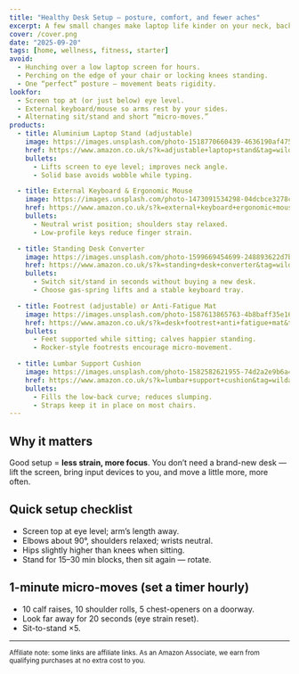 ```yaml
---
title: "Healthy Desk Setup — posture, comfort, and fewer aches"
excerpt: A few small changes make laptop life kinder on your neck, back, and wrists. Here’s the fast, practical setup.
cover: /cover.png
date: "2025-09-20"
tags: [home, wellness, fitness, starter]
avoid:
  - Hunching over a low laptop screen for hours.
  - Perching on the edge of your chair or locking knees standing.
  - One “perfect” posture — movement beats rigidity.
lookfor:
  - Screen top at (or just below) eye level.
  - External keyboard/mouse so arms rest by your sides.
  - Alternating sit/stand and short “micro-moves.”
products:
  - title: Aluminium Laptop Stand (adjustable)
    image: https://images.unsplash.com/photo-1518770660439-4636190af475?q=80&w=1200&auto=format&fit=crop
    href: https://www.amazon.co.uk/s?k=adjustable+laptop+stand&tag=wildandwell0c-21
    bullets:
      - Lifts screen to eye level; improves neck angle.
      - Solid base avoids wobble while typing.

  - title: External Keyboard & Ergonomic Mouse
    image: https://images.unsplash.com/photo-1473091534298-04dcbce3278c?q=80&w=1200&auto=format&fit=crop
    href: https://www.amazon.co.uk/s?k=external+keyboard+ergonomic+mouse&tag=wildandwell0c-21
    bullets:
      - Neutral wrist position; shoulders stay relaxed.
      - Low-profile keys reduce finger strain.

  - title: Standing Desk Converter
    image: https://images.unsplash.com/photo-1599669454699-248893622d7b?q=80&w=1200&auto=format&fit=crop
    href: https://www.amazon.co.uk/s?k=standing+desk+converter&tag=wildandwell0c-21
    bullets:
      - Switch sit/stand in seconds without buying a new desk.
      - Choose gas-spring lifts and a stable keyboard tray.

  - title: Footrest (adjustable) or Anti-Fatigue Mat
    image: https://images.unsplash.com/photo-1587613865763-4b8baff35e16?q=80&w=1200&auto=format&fit=crop
    href: https://www.amazon.co.uk/s?k=desk+footrest+anti+fatigue+mat&tag=wildandwell0c-21
    bullets:
      - Feet supported while sitting; calves happier standing.
      - Rocker-style footrests encourage micro-movement.

  - title: Lumbar Support Cushion
    image: https://images.unsplash.com/photo-1582582621955-74d2a2e9b6a4?q=80&w=1200&auto=format&fit=crop
    href: https://www.amazon.co.uk/s?k=lumbar+support+cushion&tag=wildandwell0c-21
    bullets:
      - Fills the low-back curve; reduces slumping.
      - Straps keep it in place on most chairs.
---
```


## Why it matters
Good setup = **less strain, more focus**. You don’t need a brand-new desk — lift the screen, bring input devices to you, and move a little more, more often.

## Quick setup checklist
- Screen top at eye level; arm’s length away.  
- Elbows about 90°, shoulders relaxed; wrists neutral.  
- Hips slightly higher than knees when sitting.  
- Stand for 15–30 min blocks, then sit again — rotate.

## 1-minute micro-moves (set a timer hourly)
- 10 calf raises, 10 shoulder rolls, 5 chest-openers on a doorway.  
- Look far away for 20 seconds (eye strain reset).  
- Sit-to-stand ×5.

---

<small>Affiliate note: some links are affiliate links. As an Amazon Associate, we earn from qualifying purchases at no extra cost to you.</small>
